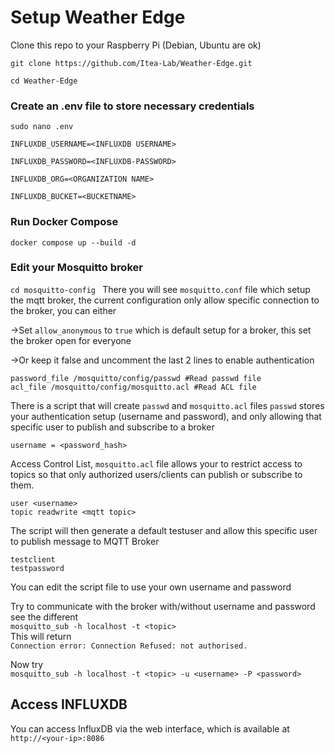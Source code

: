 # Setup Weather Edge
Clone this repo to your Raspberry Pi (Debian, Ubuntu are ok)  
```
git clone https://github.com/Itea-Lab/Weather-Edge.git
```  

```
cd Weather-Edge
```

### Create an .env file to store necessary credentials 
`sudo nano .env`
```
INFLUXDB_USERNAME=<INFLUXDB USERNAME>

INFLUXDB_PASSWORD=<INFLUXDB-PASSWORD>

INFLUXDB_ORG=<ORGANIZATION NAME>

INFLUXDB_BUCKET=<BUCKETNAME>
```
### Run Docker Compose
`docker compose up --build -d`
### Edit your Mosquitto broker
`cd mosquitto-config `
There you will see `mosquitto.conf` file which setup the mqtt broker, the current configuration only allow specific connection to the broker, you can either

->Set `allow_anonymous` to `true` which is default setup for a broker, this set the broker open for everyone

->Or keep it false and uncomment the last 2 lines to enable authentication
```
password_file /mosquitto/config/passwd #Read passwd file
acl_file /mosquitto/config/mosquitto.acl #Read ACL file
```
There is a script that will create `passwd` and `mosquitto.acl` files
`passwd` stores your authentication setup (username and password), and only allowing that specific user to publish and subscribe to a broker
```
username = <password_hash>
```
Access Control List, `mosquitto.acl` file allows your to restrict access to topics so that only authorized users/clients can publish or subscribe to them.
```
user <username>  
topic readwrite <mqtt topic>
```
The script will then generate a default testuser and allow this specific user to publish message to MQTT Broker
```
testclient
testpassword
```
You can edit the script file to use your own username and password  

Try to communicate with the broker with/without username and password  
see the different  
`mosquitto_sub -h localhost -t <topic>`  
This will return  
`Connection error: Connection Refused: not authorised.`    

Now try  
`mosquitto_sub -h localhost -t <topic> -u <username> -P <password>`

## Access INFLUXDB
You can access InfluxDB via the web interface, which is available at `http://<your-ip>:8086`